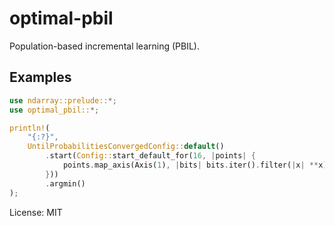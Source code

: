 # optimal-pbil

Population-based incremental learning (PBIL).

## Examples

```rust
use ndarray::prelude::*;
use optimal_pbil::*;

println!(
    "{:?}",
    UntilProbabilitiesConvergedConfig::default()
        .start(Config::start_default_for(16, |points| {
            points.map_axis(Axis(1), |bits| bits.iter().filter(|x| **x).count())
        }))
        .argmin()
);
```

License: MIT
